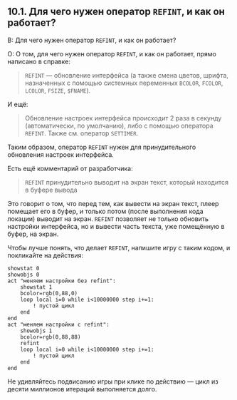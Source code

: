 ## 10.1. Для чего нужен оператор `REFINT`, и как он работает?
<!-- [:faq_10_01] -->
В: Для чего нужен оператор `REFINT`, и как он работает?

О:
О том, для чего нужен оператор `REFINT`, и как он работает, прямо написано в справке:

>	`REFINT` — обновление интерфейса (а также смена цветов, шрифта, назначенных с помощью системных переменных `BCOLOR`, `FCOLOR`, `LCOLOR`, `FSIZE`, `$FNAME`).

И ещё:

>	Обновление настроек интерфейса происходит 2 раза в секунду (автоматически, по умолчанию), либо с помощью оператора `REFINT`. Также см. оператор `SETTIMER`.

Таким образом, оператор `REFINT` нужен для принудительного обновления настроек интерфейса.

Есть ещё комментарий от разработчика:

>	`REFINT` принудительно выводит на экран текст, который находится в буфере вывода

Это говорит о том, что перед тем, как вывести на экран текст, плеер помещает его в буфер, и только потом (после выполнения кода локации) выводит на экран. `REFINT` позволяет не только обновить настройки интерфейса, но и вывести часть текста, уже помещённую в буфер, на экран.

Чтобы лучше понять, что делает `REFINT`, напишите игру с таким кодом, и покликайте на действия:
```qsp
showstat 0
showobjs 0
act "меняем настройки без refint":
	showstat 1
	bcolor=rgb(0,88,0)
	loop local i=0 while i<10000000 step i+=1:
		! пустой цикл
	end
end
act "меняем настройки c refint":
	showobjs 1
	bcolor=rgb(0,88,88)
	refint
	loop local i=0 while i<10000000 step i+=1:
		! пустой цикл
	end
end
```
Не удивляйтесь подвисанию игры при клике по действию — цикл из десяти миллионов итераций выполняется долго.
